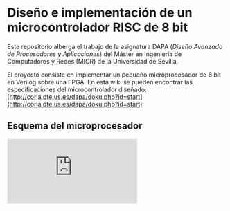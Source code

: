 Diseño e implementación de un microcontrolador RISC de 8 bit
============================================================

Este repositorio alberga el trabajo de la asignatura DAPA (*Diseño Avanzado de
Procesadores y Aplicaciones*) del Máster en Ingeniería de Computadores y Redes
(MICR) de la Universidad de Sevilla.

El proyecto consiste en implementar un pequeño microprocesador de 8 bit en
Verilog sobre una FPGA. En esta wiki se pueden encontrar las especificaciones
del microcontrolador diseñado:
[http://coria.dte.us.es/dapa/doku.php?id=start](http://coria.dte.us.es/dapa/doku.php?id=start)

Esquema del microprocesador
---------------------------
![Esquema del microprocesador](http://coria.dte.us.es/dapa/lib/exe/fetch.php?cache=&media=doc:ruta-datos-cs.svg)


